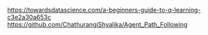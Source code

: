 https://towardsdatascience.com/a-beginners-guide-to-q-learning-c3e2a30a653c
https://github.com/ChathurangiShyalika/Agent_Path_Following
